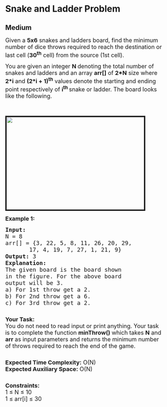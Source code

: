 # Snake and Ladder Problem
## Medium 
<div class="problem-statement" style="user-select: auto;">
                <p style="user-select: auto;"></p><p style="user-select: auto;"><span style="font-size: 18px; user-select: auto;">Given a <strong style="user-select: auto;">5x6</strong>&nbsp;snakes and ladders board, find the minimum number of dice throws required to reach the destination or last cell (<strong style="user-select: auto;">30<sup style="user-select: auto;">th</sup></strong>&nbsp;cell) from the source (1st cell). </span></p>

<p style="user-select: auto;"><span style="font-size: 18px; user-select: auto;">You are given an integer&nbsp;<strong style="user-select: auto;">N </strong>denoting&nbsp;the&nbsp;total number of snakes and ladders&nbsp;and an array <strong style="user-select: auto;">arr[]</strong>&nbsp;of <strong style="user-select: auto;">2*N</strong> size where <strong style="user-select: auto;">2*i</strong> and <strong style="user-select: auto;">(2*i + 1)<sup style="user-select: auto;">th</sup></strong>&nbsp;values denote the starting and ending point respectively of <strong style="user-select: auto;">i<sup style="user-select: auto;">th&nbsp;</sup></strong>snake or ladder. The&nbsp;board looks like the following.</span></p>

<p style="user-select: auto;"><br style="user-select: auto;">
<span style="font-size: 18px; user-select: auto;">&nbsp; &nbsp; &nbsp; &nbsp; &nbsp; &nbsp; &nbsp; &nbsp; &nbsp; &nbsp; &nbsp; &nbsp; &nbsp; &nbsp; &nbsp; &nbsp; &nbsp; &nbsp;<img alt="" src="https://contribute.geeksforgeeks.org/wp-content/uploads/snake-and-ladders.jpg" style="border-style: solid; border-width: 4px; height: 292px; width: 436px; user-select: auto;" class="img-responsive"></span></p>

<p style="user-select: auto;"><strong style="user-select: auto;"><span style="font-size: 18px; user-select: auto;">Example 1:</span></strong></p>

<pre style="user-select: auto;"><span style="font-size: 18px; user-select: auto;"><strong style="user-select: auto;">Input:</strong>
N = 8
arr[] = {3, 22, 5, 8, 11, 26, 20, 29, 
&nbsp;      17, 4, 19, 7, 27, 1, 21, 9}
<strong style="user-select: auto;">Output: </strong>3
<strong style="user-select: auto;">Explanation:</strong>
The given board is the board shown
in the figure. For the above board 
output will be 3. 
a) For 1st throw get a 2. 
b) For 2nd throw get a 6.
c) For 3rd throw get a 2.</span></pre>

<p style="user-select: auto;"><br style="user-select: auto;">
<span style="font-size: 18px; user-select: auto;"><strong style="user-select: auto;">Your Task:</strong><br style="user-select: auto;">
You do not need to read input or print anything. Your task is to complete the function <strong style="user-select: auto;">minThrow()</strong> which takes <strong style="user-select: auto;">N</strong> and <strong style="user-select: auto;">arr</strong> as input parameters and returns the minimum number of throws required to reach the end of the game.</span></p>

<p style="user-select: auto;"><br style="user-select: auto;">
<span style="font-size: 18px; user-select: auto;"><strong style="user-select: auto;">Expected Time Complexity:</strong> O(N)<br style="user-select: auto;">
<strong style="user-select: auto;">Expected Auxiliary Space:</strong> O(N)</span></p>

<p style="user-select: auto;"><br style="user-select: auto;">
<span style="font-size: 18px; user-select: auto;"><strong style="user-select: auto;">Constraints:</strong><br style="user-select: auto;">
1 ≤ N ≤ 10<br style="user-select: auto;">
1 ≤ arr[i] ≤ 30&nbsp;&nbsp;</span></p>
 <p style="user-select: auto;"></p>
            </div>